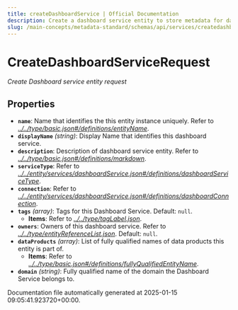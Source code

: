 ```yaml
---
title: createDashboardService | Official Documentation
description: Create a dashboard service entity to store metadata for dashboards and related visualization tools.
slug: /main-concepts/metadata-standard/schemas/api/services/createdashboardservice
---
```


# CreateDashboardServiceRequest

*Create Dashboard service entity request*

## Properties

- **`name`**: Name that identifies the this entity instance uniquely. Refer to *[../../type/basic.json#/definitions/entityName](#/../type/basic.json#/definitions/entityName)*.
- **`displayName`** *(string)*: Display Name that identifies this dashboard service.
- **`description`**: Description of dashboard service entity. Refer to *[../../type/basic.json#/definitions/markdown](#/../type/basic.json#/definitions/markdown)*.
- **`serviceType`**: Refer to *[../../entity/services/dashboardService.json#/definitions/dashboardServiceType](#/../entity/services/dashboardService.json#/definitions/dashboardServiceType)*.
- **`connection`**: Refer to *[../../entity/services/dashboardService.json#/definitions/dashboardConnection](#/../entity/services/dashboardService.json#/definitions/dashboardConnection)*.
- **`tags`** *(array)*: Tags for this Dashboard Service. Default: `null`.
  - **Items**: Refer to *[../../type/tagLabel.json](#/../type/tagLabel.json)*.
- **`owners`**: Owners of this dashboard service. Refer to *[../../type/entityReferenceList.json](#/../type/entityReferenceList.json)*. Default: `null`.
- **`dataProducts`** *(array)*: List of fully qualified names of data products this entity is part of.
  - **Items**: Refer to *[../../type/basic.json#/definitions/fullyQualifiedEntityName](#/../type/basic.json#/definitions/fullyQualifiedEntityName)*.
- **`domain`** *(string)*: Fully qualified name of the domain the Dashboard Service belongs to.


Documentation file automatically generated at 2025-01-15 09:05:41.923720+00:00.
